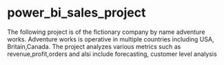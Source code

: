 # power_bi_sales_project
The following project is of the fictionary company by name adventure works. Adventure works is operative in multiple countries including USA, Britain,Canada. The project analyzes various metrics such as revenue,profit,orders and alsi include forecasting, customer level analysis
